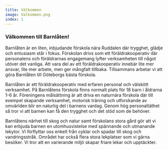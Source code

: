 ```yaml
---
title: Välkommen
image: Valkommen.png
index: 1
---
```

### Välkommen till Barnlåten!
Barnlåten är en liten, inbjudande förskola nära Ruddalen där trygghet,
glädje och entusiasm står i fokus. 
Förskolan drivs som ett  föräldrakooperativ där personalens och föräldrarnas 
engagemang lyfter verksamheten till något utöver det vanliga. 
Att vara del av ett föräldrakooperativ innebär lite mer ansvar, lite mer arbete, 
men ger mångfalt tillbaka. Tillsammans arbetar vi att göra 
Barnlåten till Göteborgs bästa förskola.

Barnlåten är ett föräldrakooperativ med erfaren personal och välskött verksamhet.
På Barnlåtens förskola finns normalt plats för 18 barn i åldrarna 1-6 år.
Föreningens målsättning är att driva en naturnära förskola där 
till exempel skapande verksamhet, motorisk träning 
och utforskande av omvärlden blir en naturlig del i barnens vardag.
Genom hög personaltäthet så tror vi att barnen kan få den trygghet och det stöd som de behöver.

Barnlåtens närhet till skog och natur samt förskolans stora gård gör att vi kan erbjuda 
barnen en utomhusvistelse med spännande och utmanande lekytor.
Vi förflyttar oss enkelt från cyklar och spadar till skog och vandringsstråk. 
Området har också flera stora lekplatser som vi gärna besöker. 
Vi tror att en varierande miljö skapar friare lekar och upptäckter.
